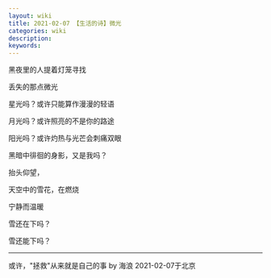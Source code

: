 ```yaml
---
layout: wiki
title: 2021-02-07 【生活的诗】微光
categories: wiki
description: 
keywords: 
---
```


黑夜里的人提着灯笼寻找

丢失的那点微光

星光吗？或许只能算作漫漫的轻语

月光吗？或许照亮的不是你的路途

阳光吗？或许灼热与光芒会刺痛双眼

黑暗中徘徊的身影，又是我吗？

抬头仰望，

天空中的雪花，在燃烧

宁静而温暖

雪还在下吗？

雪还能下吗？

--- 
或许，"拯救"从来就是自己的事  by 海浪 2021-02-07于北京 